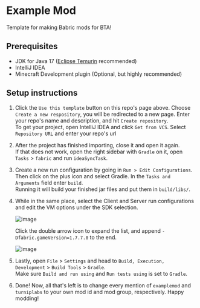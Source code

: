 # Example Mod

Template for making Babric mods for BTA!

## Prerequisites
- JDK for Java 17 ([Eclipse Temurin](https://adoptium.net/temurin/releases/) recommended)
- IntelliJ IDEA
- Minecraft Development plugin (Optional, but highly recommended)

## Setup instructions

1. Click the `Use this template` button on this repo's page above. Choose `Create a new respository`, you will be redirected to a new page. Enter your repo's name and description, and hit `Create repository`.  
   To get your project, open IntelliJ IDEA and click `Get from VCS`. Select `Repository URL` and enter your repo's url

2. After the project has finished importing, close it and open it again.  
   If that does not work, open the right sidebar with `Gradle` on it, open `Tasks` > `fabric` and run `ideaSyncTask`.

3. Create a new run configuration by going in `Run > Edit Configurations`.  
   Then click on the plus icon and select Gradle. In the `Tasks and Arguments` field enter `build`.  
   Running it will build your finished jar files and put them in `build/libs/`.

4. While in the same place, select the Client and Server run configurations and edit the VM options under the SDK selection.

   ![image](https://github.com/Turnip-Labs/bta-example-mod/assets/58854399/2d45551d-83e3-4a75-b0e6-acdbb95b8114)  

   Click the double arrow icon to expand the list, and append `-Dfabric.gameVersion=1.7.7.0` to the end.  

   ![image](https://github.com/Turnip-Labs/bta-example-mod/assets/58854399/e4eb8a22-d88a-41ef-8fb2-e37c66e18585)

5. Lastly, open `File` > `Settings` and head to `Build, Execution, Development` > `Build Tools` > `Gradle`.  
   Make sure `Build and run using` and `Run tests using` is set to `Gradle`.

6. Done! Now, all that's left is to change every mention of `examplemod` and `turniplabs` to your own mod id and mod group, respectively. Happy modding!
